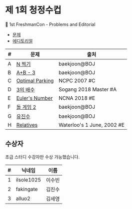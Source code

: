 # 제 1회 청정수컵
🌱 1st FreshmanCon - Problems and Editorial

* [문제](problems.pdf)
* [에디토리얼](editorial.pdf)

| # | 문제 | 출처 |
| - | --- | --- |
| A | [N 찍기](https://www.acmicpc.net/problem/2741) | baekjoon@BOJ | 
| B | [A+B - 3](https://www.acmicpc.net/problem/10950) | baekjoon@BOJ |
| C | [Optimal Parking](https://www.acmicpc.net/problem/5054) | NCPC 2007 #C |
| D | [3의 배수](https://www.acmicpc.net/problem/16561) | Sogang 2018 Master #A |
| E | [Euler's Number](https://www.acmicpc.net/problem/16515) | NCNA 2018 #E |
| F | [돌 게임 2](https://www.acmicpc.net/problem/9656) | baekjoon@BOJ |
| G | [유진수](https://www.acmicpc.net/problem/1356) | baekjoon@BOJ |
| H | [Relatives](https://www.acmicpc.net/problem/4355) | Waterloo's 1 June, 2002 #E |

## 수상자

초급 스터디 수강자만 수상 가능했습니다.

| # | 닉네임 | 이름 |
| - | --- | --- |
| 1 | ilsole1025 | 이수빈 |
| 2 | fakingate | 김진수 |
| 3 | alluo2 | 김세영 |
